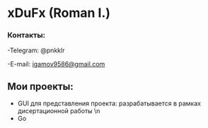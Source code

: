 # xDuFx (Roman I.)

### Контакты:
-Telegram: @pnkklr

-E-mail: igamov9586@gmail.com

## Мои проекты:
- GUI для представления проекта: разрабатывается в рамках дисертационной работы \n
- Go

